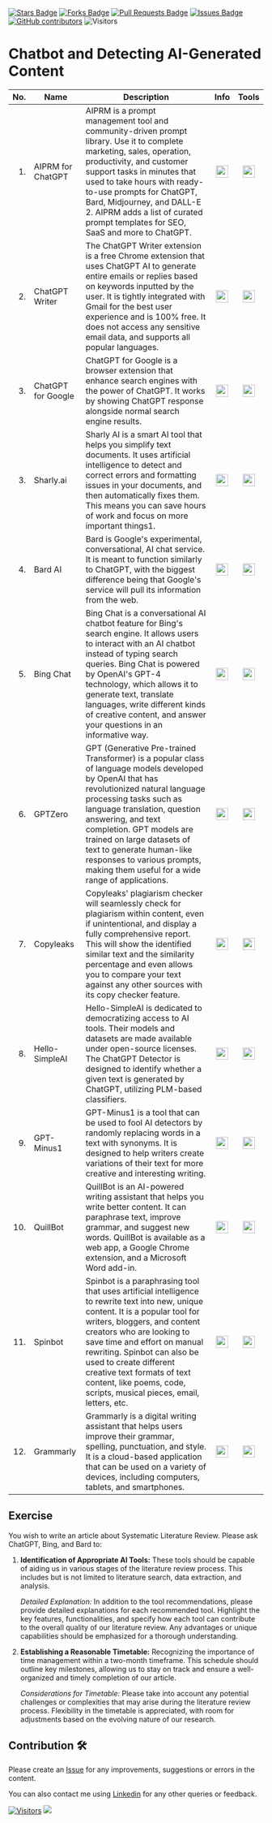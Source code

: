 <a href="https://github.com/drshahizan/SLR-FC/stargazers"><img src="https://img.shields.io/github/stars/drshahizan/SLR-FC" alt="Stars Badge"/></a>
<a href="https://github.com/drshahizan/SLR-FC/network/members"><img src="https://img.shields.io/github/forks/drshahizan/SLR-FC" alt="Forks Badge"/></a>
<a href="https://github.com/drshahizan/SLR-FC"><img src="https://img.shields.io/github/issues-pr/drshahizan/SLR-FC" alt="Pull Requests Badge"/></a>
<a href="https://github.com/drshahizan/SLR-FC/issues"><img src="https://img.shields.io/github/issues/drshahizan/SLR-FC" alt="Issues Badge"/></a>
<a href="https://github.com/drshahizan/SLR-FC/graphs/contributors"><img alt="GitHub contributors" src="https://img.shields.io/github/contributors/drshahizan/SLR-FC?color=2b9348"></a>
![Visitors](https://api.visitorbadge.io/api/visitors?path=https%3A%2F%2Fgithub.com%2Fdrshahizan%2FSLR-FC&labelColor=%23d9e3f0&countColor=%23697689&style=flat)

# Chatbot and Detecting AI-Generated Content

| No.  | Name | Description | Info | Tools |
|------: | ------------------|-----|:--------:|:--------:|
| 1. | AIPRM for ChatGPT |AIPRM is a prompt management tool and community-driven prompt library. Use it to complete marketing, sales, operation, productivity, and customer support tasks in minutes that used to take hours with ready-to-use prompts for ChatGPT, Bard, Midjourney, and DALL-E 2. AIPRM adds a list of curated prompt templates for SEO, SaaS and more to ChatGPT. |<a href="https://drshahizan.gitbook.io/copywriting-chatgpt/tools/aiprm-for-chatgpt" ><img src="../images/rfp.png" width="24px" height="24px" ></a> | <a href="https://www.aiprm.com/" ><img src="../images/download.gif" width="24px" height="24px" ></a> |
| 2. | ChatGPT Writer | The ChatGPT Writer extension is a free Chrome extension that uses ChatGPT AI to generate entire emails or replies based on keywords inputted by the user. It is tightly integrated with Gmail for the best user experience and is 100% free. It does not access any sensitive email data, and supports all popular languages. |<a href="https://drshahizan.gitbook.io/copywriting-chatgpt/tools/chatgpt-writer" ><img src="../images/rfp.png" width="24px" height="24px" ></a> | <a href="https://chatgptwriter.ai/" ><img src="../images/download.gif" width="24px" height="24px" ></a> |
| 3. | ChatGPT for Google |ChatGPT for Google is a browser extension that enhance search engines with the power of ChatGPT. It works by showing ChatGPT response alongside normal search engine results. |<a href="https://drshahizan.gitbook.io/copywriting-chatgpt/tools/chatgpt-for-google" ><img src="../images/rfp.png" width="24px" height="24px" ></a> | <a href="https://chatgpt4google.com/" ><img src="../images/download.gif" width="24px" height="24px" ></a> |
| 3. | Sharly.ai | Sharly AI is a smart AI tool that helps you simplify text documents. It uses artificial intelligence to detect and correct errors and formatting issues in your documents, and then automatically fixes them. This means you can save hours of work and focus on more important things1. |<a href="https://sharly.ai/" ><img src="../images/rfp.png" width="24px" height="24px" ></a> | <a href="https://sharly.ai/" ><img src="../images/download.gif" width="24px" height="24px" ></a> |
| 4. | Bard AI | Bard is Google's experimental, conversational, AI chat service. It is meant to function similarly to ChatGPT, with the biggest difference being that Google's service will pull its information from the web.  |<a href="https://drshahizan.gitbook.io/ai-tools/ai-tools/chatbot/bard-ai" ><img src="../images/rfp.png" width="24px" height="24px" ></a> | <a href="https://bard.google.com/chat" ><img src="../images/download.gif" width="24px" height="24px" ></a> |
| 5. | Bing Chat | Bing Chat is a conversational AI chatbot feature for Bing's search engine. It allows users to interact with an AI chatbot instead of typing search queries. Bing Chat is powered by OpenAI's GPT-4 technology, which allows it to generate text, translate languages, write different kinds of creative content, and answer your questions in an informative way. |<a href="https://drshahizan.gitbook.io/ai-tools/ai-tools/chatbot/bing-chat-ai" ><img src="../images/rfp.png" width="24px" height="24px" ></a> | <a href="https://www.microsoft.com/en-us/edge/features/bing-chat" ><img src="../images/download.gif" width="24px" height="24px" ></a> |
| 6. | GPTZero | GPT (Generative Pre-trained Transformer) is a popular class of language models developed by OpenAI that has revolutionized natural language processing tasks such as language translation, question answering, and text completion. GPT models are trained on large datasets of text to generate human-like responses to various prompts, making them useful for a wide range of applications. |<a href="https://drshahizan.gitbook.io/ai-tools/ai-tools/detect-ai/gptzero" ><img src="../images/rfp.png" width="24px" height="24px" ></a> | <a href="https://gptzero.me/" ><img src="../images/download.gif" width="24px" height="24px" ></a> |
| 7. | Copyleaks | Copyleaks' plagiarism checker will seamlessly check for plagiarism within content, even if unintentional, and display a fully comprehensive report. This will show the identified similar text and the similarity percentage and even allows you to compare your text against any other sources with its copy checker feature. |<a href="https://drshahizan.gitbook.io/ai-tools/ai-tools/detect-ai/copyleaks" ><img src="../images/rfp.png" width="24px" height="24px" ></a> | <a href="https://copyleaks.com/ai-content-detector" ><img src="../images/download.gif" width="24px" height="24px" ></a> |
| 8. | Hello-SimpleAI | Hello-SimpleAI is dedicated to democratizing access to AI tools. Their models and datasets are made available under open-source licenses. The ChatGPT Detector is designed to identify whether a given text is generated by ChatGPT, utilizing PLM-based classifiers.|<a href="https://drshahizan.gitbook.io/ai-tools/ai-tools/detect-ai/copyleaks" ><img src="../images/rfp.png" width="24px" height="24px" ></a> | <a href="https://copyleaks.com/ai-content-detector" ><img src="../images/download.gif" width="24px" height="24px" ></a> |
| 9. | GPT-Minus1 | GPT-Minus1 is a tool that can be used to fool AI detectors by randomly replacing words in a text with synonyms. It is designed to help writers create variations of their text for more creative and interesting writing.|<a href="https://drshahizan.gitbook.io/ai-tools/ai-tools/chatbot/gpt-minus1" ><img src="../images/rfp.png" width="24px" height="24px" ></a> | <a href="https://www.gptminus1.com/" ><img src="../images/download.gif" width="24px" height="24px" ></a> |
| 10. | QuillBot | QuillBot is an AI-powered writing assistant that helps you write better content. It can paraphrase text, improve grammar, and suggest new words. QuillBot is available as a web app, a Google Chrome extension, and a Microsoft Word add-in.|<a href="https://drshahizan.gitbook.io/ai-tools/ai-tools/chatbot/quillbot" ><img src="../images/rfp.png" width="24px" height="24px" ></a> | <a href="https://quillbot.com/" ><img src="../images/download.gif" width="24px" height="24px" ></a> |
| 11. | Spinbot | Spinbot is a paraphrasing tool that uses artificial intelligence to rewrite text into new, unique content. It is a popular tool for writers, bloggers, and content creators who are looking to save time and effort on manual rewriting. Spinbot can also be used to create different creative text formats of text content, like poems, code, scripts, musical pieces, email, letters, etc. |<a href="https://drshahizan.gitbook.io/ai-tools/ai-tools/chatbot/spinbot" ><img src="../images/rfp.png" width="24px" height="24px" ></a> | <a href="https://spinbot.com/" ><img src="../images/download.gif" width="24px" height="24px" ></a> |
| 12. | Grammarly | Grammarly is a digital writing assistant that helps users improve their grammar, spelling, punctuation, and style. It is a cloud-based application that can be used on a variety of devices, including computers, tablets, and smartphones. |<a href="https://drshahizan.gitbook.io/ai-tools/ai-tools/chatbot/grammarly" ><img src="../images/rfp.png" width="24px" height="24px" ></a> | <a href="https://www.grammarly.com/" ><img src="../images/download.gif" width="24px" height="24px" ></a> |

## Exercise
You wish to write an article about Systematic Literature Review. Please ask ChatGPT, Bing, and Bard to:

1. **Identification of Appropriate AI Tools:**
   These tools should be capable of aiding us in various stages of the literature review process. This includes but is not limited to literature search, data extraction, and analysis. 

   *Detailed Explanation:*
   In addition to the tool recommendations, please provide detailed explanations for each recommended tool. Highlight the key features, functionalities, and specify how each tool can contribute to the overall quality of our literature review. Any advantages or unique capabilities should be emphasized for a thorough understanding.

2. **Establishing a Reasonable Timetable:**
   Recognizing the importance of time management within a two-month timeframe. This schedule should outline key milestones, allowing us to stay on track and ensure a well-organized and timely completion of our article.

   *Considerations for Timetable:*
   Please take into account any potential challenges or complexities that may arise during the literature review process. Flexibility in the timetable is appreciated, with room for adjustments based on the evolving nature of our research.

## Contribution 🛠️
Please create an [Issue](https://github.com/drshahizan/SLR-FC/issues) for any improvements, suggestions or errors in the content.

You can also contact me using [Linkedin](https://www.linkedin.com/in/drshahizan/) for any other queries or feedback.

[![Visitors](https://api.visitorbadge.io/api/visitors?path=https%3A%2F%2Fgithub.com%2Fdrshahizan&labelColor=%23697689&countColor=%23555555&style=plastic)](https://visitorbadge.io/status?path=https%3A%2F%2Fgithub.com%2Fdrshahizan)
![](https://hit.yhype.me/github/profile?user_id=81284918)
